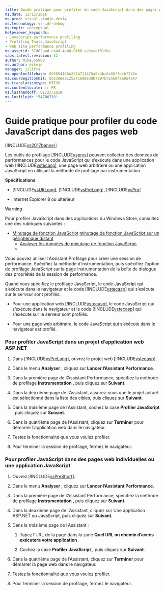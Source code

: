 ```yaml
---
title: Guide pratique pour profiler du code JavaScript dans des pages web | Microsoft Docs
ms.date: 11/15/2016
ms.prod: visual-studio-dev14
ms.technology: vs-ide-debug
ms.topic: conceptual
helpviewer_keywords:
- JavaScript performance profiling
- Profiling Tools,JavaScript
- web site performance profiling
ms.assetid: 37d02aad-ca4d-4eb0-bf66-ca3ecef31fbe
caps.latest.revision: 32
author: MikeJo5000
ms.author: mikejo
manager: jillfra
ms.openlocfilehash: 093054168a2314711476a5c4bc8a98ffdc6f732e
ms.sourcegitcommit: 8b538eea125241e9d6d8b7297b72a66faa9a4a47
ms.translationtype: MTE95
ms.contentlocale: fr-FR
ms.lasthandoff: 01/23/2019
ms.locfileid: "54780758"
---
```

# <a name="how-to-profile-javascript-code-in-web-pages"></a>Guide pratique pour profiler du code JavaScript dans des pages web
[!INCLUDE[vs2017banner](../includes/vs2017banner.md)]

Les outils de profilage [!INCLUDE[vsprvs](../includes/vsprvs-md.md)] peuvent collecter des données de performances pour le code JavaScript qui s’exécute dans une application web [!INCLUDE[vstecasp](../includes/vstecasp-md.md)], une page web arbitraire ou une application JavaScript en utilisant la méthode de profilage par instrumentation.  
  
 **Spécifications**  
  
-   [!INCLUDE[vsUltLong](../includes/vsultlong-md.md)], [!INCLUDE[vsPreLong](../includes/vsprelong-md.md)], [!INCLUDE[vsPro](../includes/vspro-md.md)]  
  
-   Internet Explorer 8 ou ultérieur  
  
> [!WARNING]
>  Pour profiler JavaScript dans des applications du Windows Store, consultez une des rubriques suivantes :  
> 
> - [Minutage de fonction JavaScript](http://msdn.microsoft.com/library/b2bf49fc-aea7-4d9c-8fcf-cff8b8dd0c03) [minutage de fonction JavaScript sur un périphérique distant](http://msdn.microsoft.com/library/d78812b6-a97e-46dc-8d99-e724d1d725d8)  
>   -   [Analyser les données de minutage de fonction JavaScript](http://msdn.microsoft.com/library/b5aea8d8-36df-47ba-a7ca-95406700ca9b)  
>   -  
  
 Vous pouvez utiliser l’Assistant Profilage pour créer une session de performance. Spécifiez la méthode d’instrumentation, puis spécifiez l’option de profilage JavaScript sur la page Instrumentation de la boîte de dialogue des propriétés de la session de performance.  
  
 Quand vous spécifiez le profilage JavaScript, le code JavaScript qui s’exécute dans le navigateur et le code [!INCLUDE[vstecasp](../includes/vstecasp-md.md)] qui s’exécute sur le serveur sont profilés.  
  
-   Pour une application web [!INCLUDE[vstecasp](../includes/vstecasp-md.md)], le code JavaScript qui s’exécute dans le navigateur et le code [!INCLUDE[vstecasp](../includes/vstecasp-md.md)] qui s’exécute sur le serveur sont profilés.  
  
-   Pour une page web arbitraire, le code JavaScript qui s’exécute dans le navigateur est profilé.  
  
### <a name="to-profile-javascript-in-an-aspnet-web-application-project"></a>Pour profiler JavaScript dans un projet d’application web ASP.NET  
  
1.  Dans [!INCLUDE[vsPreLong](../includes/vsprelong-md.md)], ouvrez le projet web [!INCLUDE[vstecasp](../includes/vstecasp-md.md)].  
  
2.  Dans le menu **Analyser** , cliquez sur **Lancer l’Assistant Performance**.  
  
3.  Dans la première page de l’Assistant Performance, spécifiez la méthode de profilage **Instrumentation** , puis cliquez sur **Suivant**.  
  
4.  Dans la deuxième page de l’Assistant, assurez-vous que le projet actuel est sélectionné dans la liste des cibles, puis cliquez sur **Suivant**.  
  
5.  Dans la troisième page de l’Assistant, cochez la case **Profiler JavaScript** , puis cliquez sur **Suivant**.  
  
6.  Dans la quatrième page de l’Assistant, cliquez sur **Terminer** pour démarrer l’application web dans le navigateur.  
  
7.  Testez la fonctionnalité que vous voulez profiler.  
  
8.  Pour terminer la session de profilage, fermez le navigateur.  
  
### <a name="to-profile-javascript-in-individual-web-pages-or-a-javascript-applications"></a>Pour profiler JavaScript dans des pages web individuelles ou une application JavaScript  
  
1.  Ouvrez [!INCLUDE[vsPreShort](../includes/vspreshort-md.md)].  
  
2.  Dans le menu **Analyser** , cliquez sur **Lancer l’Assistant Performance**.  
  
3.  Dans la première page de l’Assistant Performance, spécifiez la méthode de profilage **Instrumentation** , puis cliquez sur **Suivant**.  
  
4.  Dans la deuxième page de l’Assistant, cliquez sur Une application ASP.NET ou JavaScript, puis cliquez sur **Suivant**.  
  
5.  Dans la troisième page de l’Assistant :  
  
    1.  Tapez l’URL de la page dans la zone **Quel URL ou chemin d’accès exécutera votre application** .  
  
    2.  Cochez la case **Profiler JavaScript** , puis cliquez sur **Suivant**.  
  
6.  Dans la quatrième page de l’Assistant, cliquez sur **Terminer** pour démarrer la page web dans le navigateur.  
  
7.  Testez la fonctionnalité que vous voulez profiler.  
  
8.  Pour terminer la session de profilage, fermez le navigateur.
